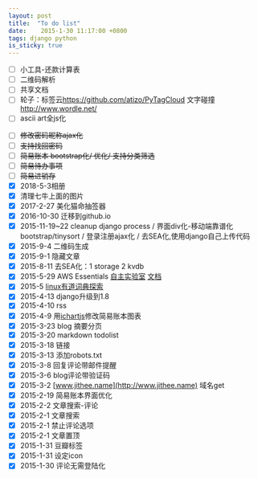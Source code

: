 ```yaml
---
layout: post
title:  "To do list"
date:    2015-1-30 11:17:00 +0800
tags: django python
is_sticky: true
---
```

* [ ] 小工具-还款计算表
* [ ] 二维码解析
* [ ] 共享文档
* [ ] 轮子：标签云<https://github.com/atizo/PyTagCloud> 文字碰撞 <http://www.wordle.net/>
* [ ] ascii art全js化

<!--more-->
* [ ] ~~修改密码昵称ajax化~~
* [ ] ~~支持找回密码~~
* [ ] ~~简易账本 bootstrap化/ 优化/ 支持分类筛选~~
* [ ] ~~简易待办事项~~
* [ ] ~~简易进销存~~
* [x] 2018-5-3相册
* [x] 清理七牛上面的图片
* [x] 2017-2-27 美化猫命抽签器
* [x] 2016-10-30 迁移到github.io
* [x] 2015-11-19~22 cleanup django process / 界面div化-移动端靠谱化 bootstrap/tinysort / 登录注册ajax化 / 去SEA化,使用django自己上传代码
* [x] 2015-9-4 二维码生成
* [x] 2015-9-1 隐藏文章
* [x] 2015-8-11 去SEA化：1 storage 2 kvdb
* [x] 2015-5-29 AWS Essentials [自主实验室](https://qwiklabs.com/?locale=zh) [文档](http://aws.amazon.com/cn/documentation/?nc1=f_dr)
* [x] 2015-5 [linux有道词典探索](http://cidian.youdao.com/index-linux.html)
* [x] 2015-4-13 django升级到1.8
* [x] 2015-4-10 rss
* [x] 2015-4-9 用[ichartjs](http://www.ichartjs.com/)修改简易账本图表
* [x] 2015-3-23 blog 摘要分页
* [x] 2015-3-20 markdown todolist
* [x] 2015-3-18 链接
* [x] 2015-3-13 添加robots.txt
* [x] 2015-3-8 回复评论带邮件提醒
* [x] 2015-3-6 blog评论带验证码
* [x] 2015-3-2 [www.jithee.name](http://www.jithee.name) 域名get
* [x] 2015-2-19 简易账本界面优化
* [x] 2015-2-2 文章搜索-评论
* [x] 2015-2-1 文章搜索
* [x] 2015-2-1 禁止评论选项
* [x] 2015-2-1 文章置顶
* [x] 2015-1-31 豆瓣标签
* [x] 2015-1-31 设定icon
* [x] 2015-1-30 评论无需登陆化
